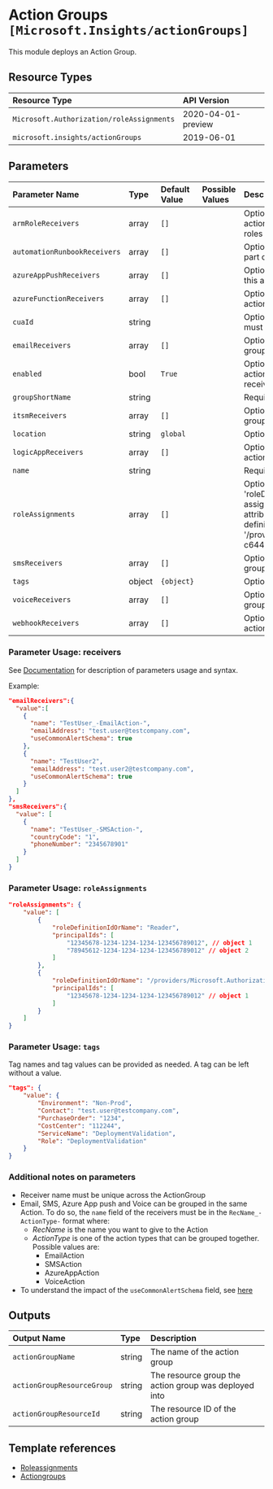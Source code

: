 # Action Groups `[Microsoft.Insights/actionGroups]`

This module deploys an Action Group.

## Resource Types

| Resource Type | API Version |
| :-- | :-- |
| `Microsoft.Authorization/roleAssignments` | 2020-04-01-preview |
| `microsoft.insights/actionGroups` | 2019-06-01 |

## Parameters

| Parameter Name | Type | Default Value | Possible Values | Description |
| :-- | :-- | :-- | :-- | :-- |
| `armRoleReceivers` | array | `[]` |  | Optional. The list of ARM role receivers that are part of this action group. Roles are Azure RBAC roles and only built-in roles are supported. |
| `automationRunbookReceivers` | array | `[]` |  | Optional. The list of AutomationRunbook receivers that are part of this action group. |
| `azureAppPushReceivers` | array | `[]` |  | Optional. The list of AzureAppPush receivers that are part of this action group. |
| `azureFunctionReceivers` | array | `[]` |  | Optional. The list of function receivers that are part of this action group. |
| `cuaId` | string |  |  | Optional. Customer Usage Attribution ID (GUID). This GUID must be previously registered |
| `emailReceivers` | array | `[]` |  | Optional. The list of email receivers that are part of this action group. |
| `enabled` | bool | `True` |  | Optional. Indicates whether this action group is enabled. If an action group is not enabled, then none of its receivers will receive communications. |
| `groupShortName` | string |  |  | Required. The short name of the action group. |
| `itsmReceivers` | array | `[]` |  | Optional. The list of ITSM receivers that are part of this action group. |
| `location` | string | `global` |  | Optional. Location for all resources. |
| `logicAppReceivers` | array | `[]` |  | Optional. The list of logic app receivers that are part of this action group. |
| `name` | string |  |  | Required. The name of the action group. |
| `roleAssignments` | array | `[]` |  | Optional. Array of role assignment objects that contain the 'roleDefinitionIdOrName' and 'principalId' to define RBAC role assignments on this resource. In the roleDefinitionIdOrName attribute, you can provide either the display name of the role definition, or its fully qualified ID in the following format: '/providers/Microsoft.Authorization/roleDefinitions/c2f4ef07-c644-48eb-af81-4b1b4947fb11' |
| `smsReceivers` | array | `[]` |  | Optional. The list of SMS receivers that are part of this action group. |
| `tags` | object | `{object}` |  | Optional. Tags of the resource. |
| `voiceReceivers` | array | `[]` |  | Optional. The list of voice receivers that are part of this action group. |
| `webhookReceivers` | array | `[]` |  | Optional. The list of webhook receivers that are part of this action group. |

### Parameter Usage: receivers

See [Documentation](https://docs.microsoft.com/en-us/azure/templates/microsoft.insights/2019-06-01/actiongroups) for description of parameters usage and syntax.

Example:

```json
"emailReceivers":{
  "value":[
    {
      "name": "TestUser_-EmailAction-",
      "emailAddress": "test.user@testcompany.com",
      "useCommonAlertSchema": true
    },
    {
      "name": "TestUser2",
      "emailAddress": "test.user2@testcompany.com",
      "useCommonAlertSchema": true
    }
  ]
},
"smsReceivers":{
  "value": [
    {
      "name": "TestUser_-SMSAction-",
      "countryCode": "1",
      "phoneNumber": "2345678901"
    }
  ]
}
```

### Parameter Usage: `roleAssignments`

```json
"roleAssignments": {
    "value": [
        {
            "roleDefinitionIdOrName": "Reader",
            "principalIds": [
                "12345678-1234-1234-1234-123456789012", // object 1
                "78945612-1234-1234-1234-123456789012" // object 2
            ]
        },
        {
            "roleDefinitionIdOrName": "/providers/Microsoft.Authorization/roleDefinitions/c2f4ef07-c644-48eb-af81-4b1b4947fb11",
            "principalIds": [
                "12345678-1234-1234-1234-123456789012" // object 1
            ]
        }
    ]
}
```

### Parameter Usage: `tags`

Tag names and tag values can be provided as needed. A tag can be left without a value.

```json
"tags": {
    "value": {
        "Environment": "Non-Prod",
        "Contact": "test.user@testcompany.com",
        "PurchaseOrder": "1234",
        "CostCenter": "112244",
        "ServiceName": "DeploymentValidation",
        "Role": "DeploymentValidation"
    }
}
```

### Additional notes on parameters

- Receiver name must be unique across the ActionGroup
- Email, SMS, Azure App push and Voice can be grouped in the same Action. To do so, the `name` field of the receivers must be in the `RecName_-ActionType-` format where:
  - _RecName_ is the name you want to give to the Action
  - _ActionType_ is one of the action types that can be grouped together. Possible values are:
    - EmailAction
    - SMSAction
    - AzureAppAction
    - VoiceAction
- To understand the impact of the `useCommonAlertSchema` field, see [here](https://docs.microsoft.com/en-us/azure/azure-monitor/platform/alerts-common-schema)

## Outputs

| Output Name | Type | Description |
| :-- | :-- | :-- |
| `actionGroupName` | string | The name of the action group  |
| `actionGroupResourceGroup` | string | The resource group the action group was deployed into |
| `actionGroupResourceId` | string | The resource ID of the action group  |

## Template references

- [Roleassignments](https://docs.microsoft.com/en-us/azure/templates/Microsoft.Authorization/2020-04-01-preview/roleAssignments)
- [Actiongroups](https://docs.microsoft.com/en-us/azure/templates/microsoft.insights/2019-06-01/actionGroups)
